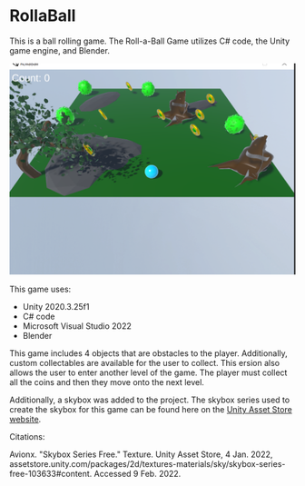 # RollaBall
This is a ball rolling game.
The Roll-a-Ball Game utilizes C# code, the Unity game engine, and Blender.


<img src="Screenshots/Game Part 1.png" alt="Group Game Part 1"/>


This game uses:
* Unity 2020.3.25f1
* C# code
* Microsoft Visual Studio 2022
* Blender 


This game includes 4 objects that are obstacles to the player.
Additionally, custom collectables are available for the user to collect.
This ersion also allows the user to enter another level of the game.
The player must collect all the coins and then they move onto the next level.

Additionally, a skybox was added to the project.
The skybox series used to create the skybox for this game can be found here on the
<a href="https://assetstore.unity.com/packages/2d/textures-materials/sky/skybox-series-free-103633#content">Unity Asset Store website</a>.

Citations:

Avionx. "Skybox Series Free." Texture. Unity Asset Store, 4 Jan. 2022, assetstore.unity.com/packages/2d/textures-materials/sky/skybox-series-free-103633#content. Accessed 9 Feb. 2022.

